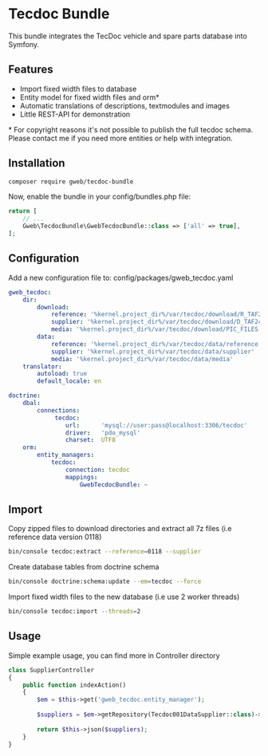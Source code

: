 
# Tecdoc Bundle

This bundle integrates the TecDoc vehicle and spare parts database into Symfony.

## Features

 * Import fixed width files to database
 * Entity model for fixed width files and orm*
 * Automatic translations of descriptions, textmodules and images
 * Little REST-API for demonstration
 
 \* For copyright reasons it's not possible to publish the full tecdoc schema. Please contact me if you need more entities or help with integration.

## Installation

```sh
composer require gweb/tecdoc-bundle
```

Now, enable the bundle in your config/bundles.php file:
```php
return [
    // ...
    Gweb\TecdocBundle\GwebTecdocBundle::class => ['all' => true],
];
```

## Configuration

Add a new configuration file to: config/packages/gweb_tecdoc.yaml
```yaml
gweb_tecdoc:
    dir:
        download:
            reference: '%kernel.project_dir%/var/tecdoc/download/R_TAF24'
            supplier: '%kernel.project_dir%/var/tecdoc/download/D_TAF24'
            media: '%kernel.project_dir%/var/tecdoc/download/PIC_FILES'
        data:
            reference: '%kernel.project_dir%/var/tecdoc/data/reference'
            supplier: '%kernel.project_dir%/var/tecdoc/data/supplier'
            media: '%kernel.project_dir%/var/tecdoc/data/media'
    translator:
        autoload: true
        default_locale: en

doctrine:
    dbal:
        connections:
             tecdoc:
                url:      'mysql://user:pass@localhost:3306/tecdoc'
                driver:   'pdo_mysql'
                charset:  UTF8
    orm:
        entity_managers:
            tecdoc:
                connection: tecdoc
                mappings:
                    GwebTecdocBundle: ~
```

## Import

Copy zipped files to download directories and
extract all 7z files (i.e reference data version 0118)
```sh
bin/console tecdoc:extract --reference=0118 --supplier
```

Create database tables from doctrine schema
```sh
bin/console doctrine:schema:update --em=tecdoc --force
```

Import fixed width files to the new database (i.e use 2 worker threads)
```sh
bin/console tecdoc:import --threads=2
```

## Usage
Simple example usage, you can find more in Controller directory

```php
class SupplierController
{
    public function indexAction() 
    {
        $em = $this->get('gweb_tecdoc.entity_manager');
    
        $suppliers = $em->getRepository(Tecdoc001DataSupplier::class)->findAll();
        
        return $this->json($suppliers);
    }
}
```
